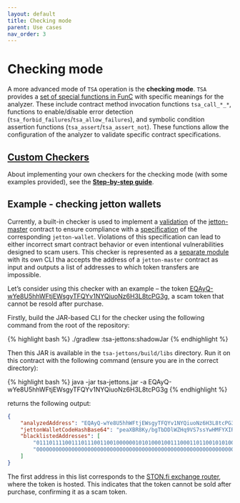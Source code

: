```yaml
---
layout: default
title: Checking mode
parent: Use cases
nav_order: 3
---
```


# Checking mode

A more advanced mode of `TSA` operation is the **checking mode**. `TSA` provides a [set of special functions in FunC](https://github.com/espritoxyz/tsa/blob/74502fe3ba28c0b405dc8fe0904d466fe353a61c/tsa-safety-properties-examples/src/test/resources/imports/tsa_functions.fc) with specific meanings for the analyzer. 
These include contract method invocation functions `tsa_call_*_*`, functions to enable/disable error detection (`tsa_forbid_failures`/`tsa_allow_failures`), and symbolic condition assertion functions (`tsa_assert`/`tsa_assert_not`).
These functions allow the configuration of the analyzer to validate specific contract specifications.

## [**Custom Checkers**](custom-checkers/custom-checkers)

About implementing your own checkers for the checking mode (with some examples provided),
see the [**Step-by-step guide**](custom-checkers/custom-checkers).

## Example - checking jetton wallets
 
Currently, a built-in checker is used to implement a [validation](https://github.com/espritoxyz/tsa/blob/master/tsa-safety-properties/src/main/resources/checkers/symbolic_transfer.fc) of the [jetton-master](https://github.com/ton-blockchain/TEPs/blob/master/text/0074-jettons-standard#jetton-master-contract) contract to ensure compliance with a [specification](https://github.com/ton-blockchain/TEPs/blob/master/text/0074-jettons-standard) of the corresponding `jetton-wallet`. 
Violations of this specification can lead to either incorrect smart contract behavior or even intentional vulnerabilities designed to scam users. 
This checker is represented as a [separate module](https://github.com/espritoxyz/tsa/blob/74502fe3ba28c0b405dc8fe0904d466fe353a61c/tsa-jettons) with its own CLI tha accepts the address of a `jetton-master` contract as input and outputs a list of addresses to which token transfers are impossible.

Let’s consider using this checker with an example – the token [EQAyQ-wYe8U5hhWFtjEWsgyTFQYv1NYQiuoNz6H3L8tcPG3g](https://tonviewer.com/EQAyQ-wYe8U5hhWFtjEWsgyTFQYv1NYQiuoNz6H3L8tcPG3g), a scam token that cannot be resold after purchase. 

Firstly, build the JAR-based CLI for the checker using the following command from the root of the repository:

{% highlight bash %}
./gradlew :tsa-jettons:shadowJar
{% endhighlight %}

Then this JAR is available in the `tsa-jettons/build/libs` directory.
Run it on this contract with the following command (ensure you are in the correct directory):

{% highlight bash %}
java -jar tsa-jettons.jar -a EQAyQ-wYe8U5hhWFtjEWsgyTFQYv1NYQiuoNz6H3L8tcPG3g
{% endhighlight %}

returns the following output:

```json
{
    "analyzedAddress": "EQAyQ-wYe8U5hhWFtjEWsgyTFQYv1NYQiuoNz6H3L8tcPG3g",
    "jettonWalletCodeHashBase64": "peaXBR8Ky/bgTbDDlWZHq9VS7ssYwHMFYXIRusEhmcc=",
    "blacklistedAddresses": [
        "0111011110011101110011001000000101010001001110001101100101010000000011100100010010011100010100101001000111100111111100010010011100111000110000100011110101010111010110110101001100010000000000000000111101101010001001010011101111010110000001110011100001001110",
        "0000000000000000000000000000000000000000000000000000000000000000000000000000000000000000000000000000000000000000000000000000000000000000000000000000000000000000000000000000000000000000000000000000000000000000000000000000000000000000000000000000000000000000"
    ]
}
```

The first address in this list corresponds to the [STON.fi exchange router](https://ston.fi/), where the token is hosted. This indicates that the token cannot be sold after purchase, confirming it as a scam token.
